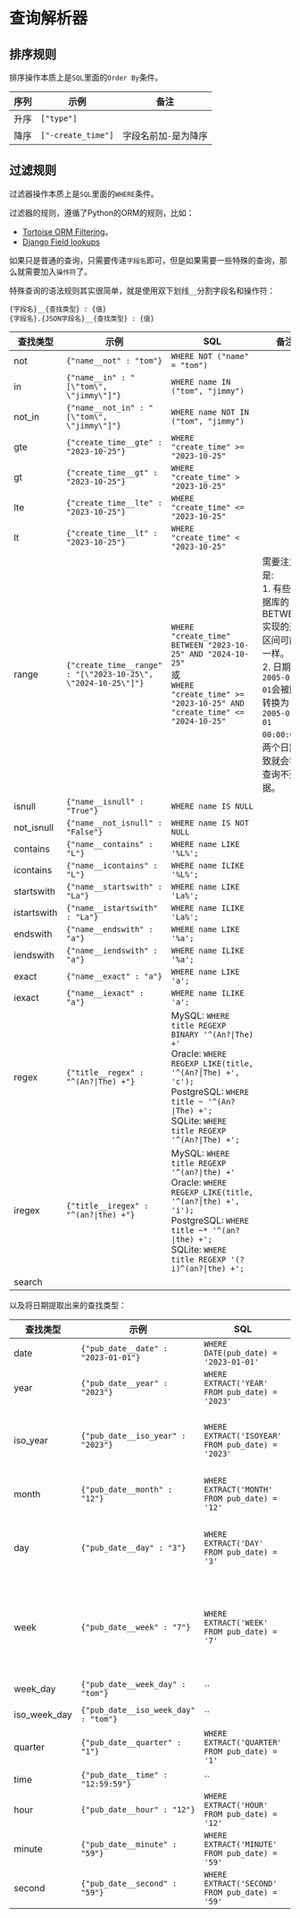 # 查询解析器

## 排序规则

排序操作本质上是`SQL`里面的`Order By`条件。

| 序列 | 示例                 | 备注           |
|----|--------------------|--------------|
| 升序 | `["type"]`         |              |
| 降序 | `["-create_time"]` | 字段名前加`-`是为降序 |

## 过滤规则

过滤器操作本质上是`SQL`里面的`WHERE`条件。

过滤器的规则，遵循了Python的ORM的规则，比如：

- [Tortoise ORM Filtering](https://tortoise.github.io/query.html#filtering)。
- [Django Field lookups](https://docs.djangoproject.com/en/4.2/ref/models/querysets/#field-lookups)

如果只是普通的查询，只需要传递`字段名`即可，但是如果需要一些特殊的查询，那么就需要加入`操作符`了。

特殊查询的语法规则其实很简单，就是使用双下划线`__`分割字段名和操作符：

```text
{字段名}__{查找类型} : {值}
{字段名}.{JSON字段名}__{查找类型} : {值}
```

| 查找类型        | 示例                                                            | SQL                                                                                                                                                                                                                       | 备注                                                                                                            |
|-------------|---------------------------------------------------------------|---------------------------------------------------------------------------------------------------------------------------------------------------------------------------------------------------------------------------|---------------------------------------------------------------------------------------------------------------|
| not         | `{"name__not" : "tom"}`                                       | `WHERE NOT ("name" = "tom")`                                                                                                                                                                                              |                                                                                                               |
| in          | `{"name__in" : "[\"tom\", \"jimmy\"]"}`                       | `WHERE name IN ("tom", "jimmy")`                                                                                                                                                                                          |                                                                                                               |
| not_in      | `{"name__not_in" : "[\"tom\", \"jimmy\"]"}`                   | `WHERE name NOT IN ("tom", "jimmy")`                                                                                                                                                                                      |                                                                                                               |
| gte         | `{"create_time__gte" : "2023-10-25"}`                         | `WHERE "create_time" >= "2023-10-25"`                                                                                                                                                                                     |                                                                                                               |
| gt          | `{"create_time__gt" : "2023-10-25"}`                          | `WHERE "create_time" > "2023-10-25"`                                                                                                                                                                                      |                                                                                                               |
| lte         | `{"create_time__lte" : "2023-10-25"}`                         | `WHERE "create_time" <= "2023-10-25"`                                                                                                                                                                                     |                                                                                                               |
| lt          | `{"create_time__lt" : "2023-10-25"}`                          | `WHERE "create_time" < "2023-10-25"`                                                                                                                                                                                      |                                                                                                               |
| range       | `{"create_time__range" : "[\"2023-10-25\", \"2024-10-25\"]"}` | `WHERE "create_time" BETWEEN "2023-10-25" AND "2024-10-25"` <br>或<br> `WHERE "create_time" >= "2023-10-25" AND "create_time" <= "2024-10-25"`                                                                             | 需要注意的是: <br>1. 有些数据库的BETWEEN实现的开闭区间可能不一样。<br>2. 日期`2005-01-01`会被隐式转换为：`2005-01-01 00:00:00`，两个日期一致就会导致查询不到数据。 |
| isnull      | `{"name__isnull" : "True"}`                                   | `WHERE name IS NULL`                                                                                                                                                                                                      |                                                                                                               |
| not_isnull  | `{"name__not_isnull" : "False"}`                              | `WHERE name IS NOT NULL`                                                                                                                                                                                                  |                                                                                                               |
| contains    | `{"name__contains" : "L"}`                                    | `WHERE name LIKE '%L%';`                                                                                                                                                                                                  |                                                                                                               |
| icontains   | `{"name__icontains" : "L"}`                                   | `WHERE name ILIKE '%L%';`                                                                                                                                                                                                 |                                                                                                               |
| startswith  | `{"name__startswith" : "La"}`                                 | `WHERE name LIKE 'La%';`                                                                                                                                                                                                  |                                                                                                               |
| istartswith | `{"name__istartswith" : "La"}`                                | `WHERE name ILIKE 'La%';`                                                                                                                                                                                                 |                                                                                                               |
| endswith    | `{"name__endswith" : "a"}`                                    | `WHERE name LIKE '%a';`                                                                                                                                                                                                   |                                                                                                               |
| iendswith   | `{"name__iendswith" : "a"}`                                   | `WHERE name ILIKE '%a';`                                                                                                                                                                                                  |                                                                                                               |
| exact       | `{"name__exact" : "a"}`                                       | `WHERE name LIKE 'a';`                                                                                                                                                                                                    |                                                                                                               |
| iexact      | `{"name__iexact" : "a"}`                                      | `WHERE name ILIKE 'a';`                                                                                                                                                                                                   |                                                                                                               |
| regex       | `{"title__regex" : "^(An?\|The) +"}`                          | MySQL: `WHERE title REGEXP BINARY '^(An?\|The) +'`  <br> Oracle: `WHERE REGEXP_LIKE(title, '^(An?\|The) +', 'c');`  <br> PostgreSQL: `WHERE title ~ '^(An?\|The) +';`  <br> SQLite: `WHERE title REGEXP '^(An?\|The) +';` |                                                                                                               |
| iregex      | `{"title__iregex" : "^(an?\|the) +"}`                         | MySQL: `WHERE title REGEXP '^(an?\|the) +'`  <br> Oracle: `WHERE REGEXP_LIKE(title, '^(an?\|the) +', 'i');`  <br> PostgreSQL: `WHERE title ~* '^(an?\|the) +';`  <br> SQLite: `WHERE title REGEXP '(?i)^(an?\|the) +';`   |                                                                                                               |
| search      |                                                               |                                                                                                                                                                                                                           |                                                                                                               |

以及将日期提取出来的查找类型：

| 查找类型         | 示例                                   | SQL                                               | 备注                   |
|--------------|--------------------------------------|---------------------------------------------------|----------------------|
| date         | `{"pub_date__date" : "2023-01-01"}`  | `WHERE DATE(pub_date) = '2023-01-01'`             |                      |
| year         | `{"pub_date__year" : "2023"}`        | `WHERE EXTRACT('YEAR' FROM pub_date) = '2023'`    | 哪一年                  |
| iso_year     | `{"pub_date__iso_year" : "2023"}`    | `WHERE EXTRACT('ISOYEAR' FROM pub_date) = '2023'` | ISO 8601 一年中的周数      |
| month        | `{"pub_date__month" : "12"}`         | `WHERE EXTRACT('MONTH' FROM pub_date) = '12'`     | 月份，1-12              |
| day          | `{"pub_date__day" : "3"}`            | `WHERE EXTRACT('DAY' FROM pub_date) = '3'`        | 该月的某天(1-31)          |
| week         | `{"pub_date__week" : "7"}`           | `WHERE EXTRACT('WEEK' FROM pub_date) = '7'`       | ISO 8601 周编号 一年中的周数	 |
| week_day     | `{"pub_date__week_day" : "tom"}`     | ``                                                | 星期几                  |
| iso_week_day | `{"pub_date__iso_week_day" : "tom"}` | ``                                                |                      |
| quarter      | `{"pub_date__quarter" : "1"}`        | `WHERE EXTRACT('QUARTER' FROM pub_date) = '1'`    | 一年中的季度	              |
| time         | `{"pub_date__time" : "12:59:59"}`    | ``                                                |                      |
| hour         | `{"pub_date__hour" : "12"}`          | `WHERE EXTRACT('HOUR' FROM pub_date) = '12'`      | 小时(0-23)             |
| minute       | `{"pub_date__minute" : "59"}`        | `WHERE EXTRACT('MINUTE' FROM pub_date) = '59'`    | 分钟 (0-59)            |
| second       | `{"pub_date__second" : "59"}`        | `WHERE EXTRACT('SECOND' FROM pub_date) = '59'`    | 秒 (0-59)             |
